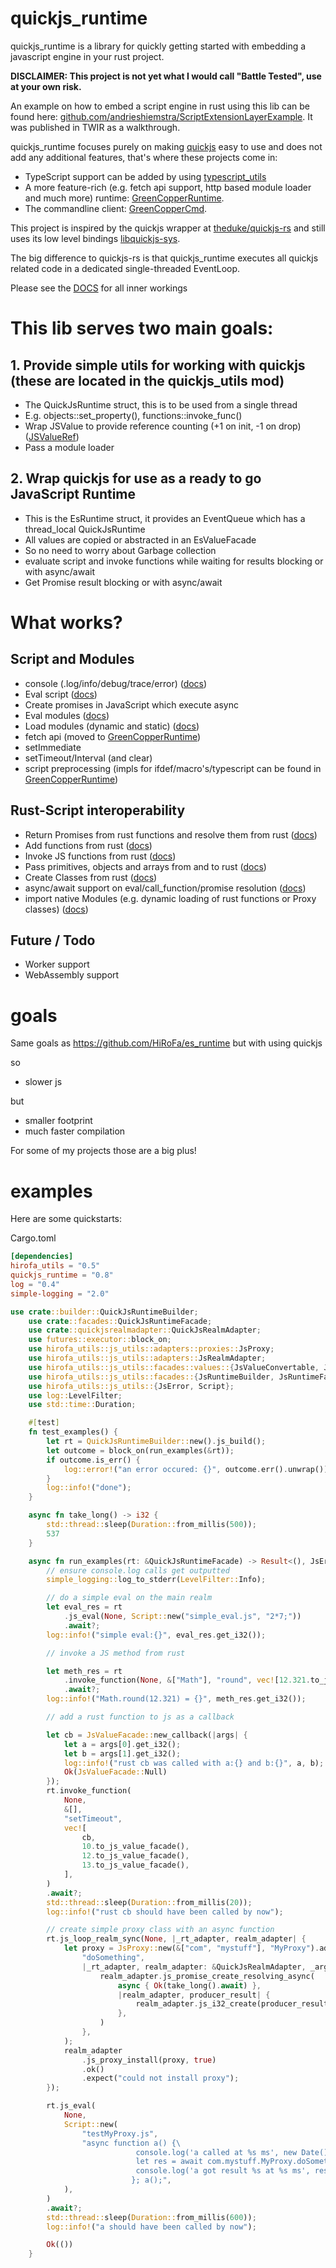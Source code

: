 # quickjs_runtime

quickjs_runtime is a library for quickly getting started with embedding a javascript engine in your rust project.

**DISCLAIMER: This project is not yet what I would call "Battle Tested", use at your own risk.**

An example on how to embed a script engine in rust using this lib can be found here: [github.com/andrieshiemstra/ScriptExtensionLayerExample](https://github.com/andrieshiemstra/ScriptExtensionLayerExample). It was published in TWIR as a walkthrough. 

quickjs_runtime focuses purely on making [quickjs](https://bellard.org/quickjs/) easy to use and does not add any additional features, that's where these projects come in:
* TypeScript support can be added by using [typescript_utils](https://github.com/HiRoFa/typescript_utils)
* A more feature-rich (e.g. fetch api support, http based module loader and much more) runtime: [GreenCopperRuntime](https://github.com/HiRoFa/GreenCopperRuntime).
* The commandline client: [GreenCopperCmd](https://github.com/HiRoFa/GreenCopperCmd).

This project is inspired by the quickjs wrapper at [theduke/quickjs-rs](https://github.com/theduke/quickjs-rs) and still uses its low level bindings [libquickjs-sys](https://crates.io/crates/libquickjs-sys).

The big difference to quickjs-rs is that quickjs_runtime executes all quickjs related code in a dedicated single-threaded EventLoop.

Please see the [DOCS](https://hirofa.github.io/quickjs_es_runtime/quickjs_runtime/index.html) for all inner workings

# This lib serves two main goals:

## 1. Provide simple utils for working with quickjs (these are located in the quickjs_utils mod)
* The QuickJsRuntime struct, this is to be used from a single thread 
* E.g. objects::set_property(), functions::invoke_func()
* Wrap JSValue to provide reference counting (+1 on init, -1 on drop) ([JSValueRef](https://hirofa.github.io/quickjs_es_runtime/quickjs_runtime/valueref/struct.JSValueRef.html))
* Pass a module loader

## 2. Wrap quickjs for use as a ready to go JavaScript Runtime
* This is the EsRuntime struct, it provides an EventQueue which has a thread_local QuickJsRuntime
* All values are copied or abstracted in an EsValueFacade
* So no need to worry about Garbage collection
* evaluate script and invoke functions while waiting for results blocking or with async/await  
* Get Promise result blocking or with async/await

# What works?

## Script and Modules

* console (.log/info/debug/trace/error) ([docs](https://hirofa.github.io/quickjs_es_runtime/quickjs_runtime/features/console/index.html))
* Eval script ([docs](https://hirofa.github.io/quickjs_es_runtime/hirofa_utils/js_utils/adapters/trait.JsRealmAdapter.html#tymethod.js_eval))
* Create promises in JavaScript which execute async
* Eval modules ([docs](https://hirofa.github.io/quickjs_es_runtime/hirofa_utils/js_utils/adapters/trait.JsRealmAdapter.html#tymethod.js_eval_module))
* Load modules (dynamic and static) ([docs](https://hirofa.github.io/quickjs_es_runtime/hirofa_utils/js_utils/facades/trait.JsRuntimeBuilder.html#tymethod.js_script_module_loader))
* fetch api (moved to [GreenCopperRuntime](https://github.com/HiRoFa/GreenCopperRuntime))
* setImmediate
* setTimeout/Interval (and clear)
* script preprocessing (impls for ifdef/macro's/typescript can be found in [GreenCopperRuntime](https://github.com/HiRoFa/GreenCopperRuntime))

## Rust-Script interoperability

* Return Promises from rust functions and resolve them from rust ([docs](https://hirofa.github.io/quickjs_es_runtime/hirofa_utils/js_utils/adapters/promises/fn.new_resolving_promise.html))
* Add functions from rust ([docs](https://hirofa.github.io/quickjs_es_runtime/quickjs_runtime/quickjsrealmadapter/struct.QuickJsRealmAdapter.html#method.js_install_function))
* Invoke JS functions from rust ([docs](https://hirofa.github.io/quickjs_es_runtime/quickjs_runtime/facades/struct.QuickJsRuntimeFacade.html#method.js_function_invoke))
* Pass primitives, objects and arrays from and to rust ([docs](https://hirofa.github.io/quickjs_es_runtime/quickjs_runtime/quickjs_utils/primitives/index.html))
* Create Classes from rust ([docs](https://hirofa.github.io/quickjs_es_runtime/hirofa_utils/js_utils/adapters/proxies/struct.JsProxy.html))
* async/await support on eval/call_function/promise resolution ([docs](https://hirofa.github.io/quickjs_es_runtime/hirofa_utils/js_utils/facades/values/struct.CachedJsPromiseRef.html#method.js_get_promise_result))
* import native Modules (e.g. dynamic loading of rust functions or Proxy classes) ([docs](https://hirofa.github.io/quickjs_es_runtime/hirofa_utils/js_utils/modules/trait.NativeModuleLoader.html))

## Future / Todo

* Worker support
* WebAssembly support

# goals

Same goals as https://github.com/HiRoFa/es_runtime but with using quickjs

so 
* slower js

but
 
* smaller footprint 
* much faster compilation

For some of my projects those are a big plus!

# examples

Here are some quickstarts:

Cargo.toml

```toml
[dependencies]
hirofa_utils = "0.5"
quickjs_runtime = "0.8"
log = "0.4"
simple-logging = "2.0"
```

```rust
use crate::builder::QuickJsRuntimeBuilder;
    use crate::facades::QuickJsRuntimeFacade;
    use crate::quickjsrealmadapter::QuickJsRealmAdapter;
    use futures::executor::block_on;
    use hirofa_utils::js_utils::adapters::proxies::JsProxy;
    use hirofa_utils::js_utils::adapters::JsRealmAdapter;
    use hirofa_utils::js_utils::facades::values::{JsValueConvertable, JsValueFacade};
    use hirofa_utils::js_utils::facades::{JsRuntimeBuilder, JsRuntimeFacade};
    use hirofa_utils::js_utils::{JsError, Script};
    use log::LevelFilter;
    use std::time::Duration;

    #[test]
    fn test_examples() {
        let rt = QuickJsRuntimeBuilder::new().js_build();
        let outcome = block_on(run_examples(&rt));
        if outcome.is_err() {
            log::error!("an error occured: {}", outcome.err().unwrap());
        }
        log::info!("done");
    }

    async fn take_long() -> i32 {
        std::thread::sleep(Duration::from_millis(500));
        537
    }

    async fn run_examples(rt: &QuickJsRuntimeFacade) -> Result<(), JsError> {
        // ensure console.log calls get outputted
        simple_logging::log_to_stderr(LevelFilter::Info);

        // do a simple eval on the main realm
        let eval_res = rt
            .js_eval(None, Script::new("simple_eval.js", "2*7;"))
            .await?;
        log::info!("simple eval:{}", eval_res.get_i32());

        // invoke a JS method from rust

        let meth_res = rt
            .invoke_function(None, &["Math"], "round", vec![12.321.to_js_value_facade()])
            .await?;
        log::info!("Math.round(12.321) = {}", meth_res.get_i32());

        // add a rust function to js as a callback

        let cb = JsValueFacade::new_callback(|args| {
            let a = args[0].get_i32();
            let b = args[1].get_i32();
            log::info!("rust cb was called with a:{} and b:{}", a, b);
            Ok(JsValueFacade::Null)
        });
        rt.invoke_function(
            None,
            &[],
            "setTimeout",
            vec![
                cb,
                10.to_js_value_facade(),
                12.to_js_value_facade(),
                13.to_js_value_facade(),
            ],
        )
        .await?;
        std::thread::sleep(Duration::from_millis(20));
        log::info!("rust cb should have been called by now");

        // create simple proxy class with an async function
        rt.js_loop_realm_sync(None, |_rt_adapter, realm_adapter| {
            let proxy = JsProxy::new(&["com", "mystuff"], "MyProxy").add_static_method(
                "doSomething",
                |_rt_adapter, realm_adapter: &QuickJsRealmAdapter, _args| {
                    realm_adapter.js_promise_create_resolving_async(
                        async { Ok(take_long().await) },
                        |realm_adapter, producer_result| {
                            realm_adapter.js_i32_create(producer_result)
                        },
                    )
                },
            );
            realm_adapter
                .js_proxy_install(proxy, true)
                .ok()
                .expect("could not install proxy");
        });

        rt.js_eval(
            None,
            Script::new(
                "testMyProxy.js",
                "async function a() {\
                            console.log('a called at %s ms', new Date().getTime());\
                            let res = await com.mystuff.MyProxy.doSomething();\
                            console.log('a got result %s at %s ms', res, new Date().getTime());\
                           }; a();",
            ),
        )
        .await?;
        std::thread::sleep(Duration::from_millis(600));
        log::info!("a should have been called by now");

        Ok(())
    }
```
